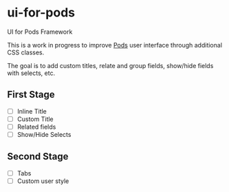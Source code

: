# ui-for-pods
UI for Pods Framework

This is a work in progress to improve [Pods](http://pods.io/) user interface through additional CSS classes.

The goal is to add custom titles, relate and group fields, show/hide fields with selects, etc.

## First Stage
- [ ] Inline Title
- [ ] Custom Title
- [ ] Related fields
- [ ] Show/Hide Selects

## Second Stage
- [ ] Tabs
- [ ] Custom user style
